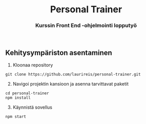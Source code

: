 <h1 align="center">Personal Trainer</h1>
<h3 align="center">Kurssin Front End -ohjelmointi lopputyö</h3><br />

## Kehitysympäriston asentaminen
1. Kloonaa repository
```
git clone https://github.com/laurireis/personal-trainer.git
```

2. Navigoi projektin kansioon ja asenna tarvittavat paketit
```
cd personal-trainer
npm install
```

3. Käynnistä sovellus
```
npm start
```
